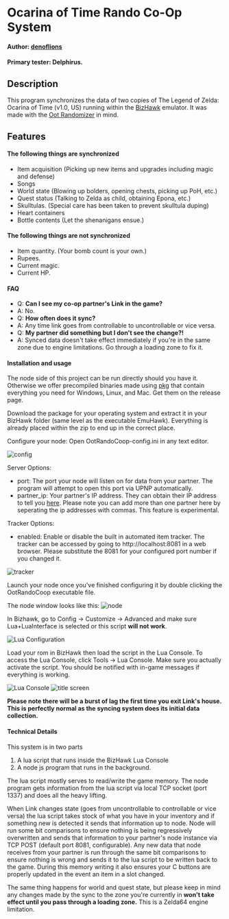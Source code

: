 # Ocarina of Time Rando Co-Op System
#### Author: [denoflions](https://www.twitch.tv/scrollforinitiative "denoflions")
#### Primary tester: Delphirus.

## Description
This program synchronizes the data of two copies of The Legend of Zelda: Ocarina of Time (v1.0, US) running within the [BizHawk](https://github.com/TASVideos/BizHawk "BizHawk") emulator. It was made with the [Oot Randomizer](https://github.com/AmazingAmpharos/OoT-Randomizer "Oot Randomizer") in mind.

## Features
#### The following things are synchronized
- Item acquisition (Picking up new items and upgrades including magic and defense)
- Songs
- World state (Blowing up bolders, opening chests, picking up PoH, etc.)
- Quest status (Talking to Zelda as child, obtaining Epona, etc.)
- Skulltulas. (Special care has been taken to prevent skulltula duping)
- Heart containers
- Bottle contents (Let the shenanigans ensue.)

#### The following things are **not** synchronized
- Item quantity. (Your bomb count is your own.)
- Rupees.
- Current magic.
- Current HP.
#### FAQ
- Q: **Can I see my co-op partner's Link in the game?**
- A: No.
- Q: **How often does it sync?**
- A: Any time link goes from controllable to uncontrollable or vice versa.
- Q: **My partner did something but I don't see the change?!**
- A: Synced data doesn't take effect immediately if you're in the same zone due to engine limitations. Go through a loading zone to fix it.

#### Installation and usage
The node side of this project can be run directly should you have it. Otherwise we offer precompiled binaries made using [pkg](https://github.com/zeit/pkg "pkg") that contain everything you need for Windows, Linux, and Mac. Get them on the release page.

Download the package for your operating system and extract it in your BizHawk folder (same level as the executable EmuHawk). Everything is already placed within the zip to end up in the correct place.

Configure your node: Open OotRandoCoop-config.ini in any text editor.

![config](https://i.imgur.com/KAJD186.png "config")

Server Options:
- port: The port your node will listen on for data from your partner. The program will attempt to open this port via UPNP automatically.
- partner_ip: Your partner's IP address. They can obtain their IP address to tell you [here](https://www.whatismyip.com/ "here"). Please note you can add more than one partner here by seperating the ip addresses with commas. This feature is experimental.

Tracker Options:
- enabled: Enable or disable the built in automated item tracker. The tracker can be accessed by going to http://localhost:8081 in a web browser. Please substitute the 8081 for your configured port number if you changed it.

![tracker](https://i.imgur.com/LTvTKhm.png)

Launch your node once you've finished configuring it by double clicking the OotRandoCoop executable file.

The node window looks like this:
![node](https://i.imgur.com/iDK2FVs.png "node")

In Bizhawk, go to Config -> Customize -> Advanced and make sure Lua+LuaInterface is selected or this script **will not work**.

![Lua Configuration](https://i.imgur.com/izrsT5A.png "Lua Configuration")

Load your rom in BizHawk then load the script in the Lua Console. To access the Lua Console, click Tools -> Lua Console. Make sure you actually activate the script. You should be notified with in-game messages if everything is working.

![Lua Console](https://i.imgur.com/eLC0R0l.png "Lua Console")
![title screen](https://i.imgur.com/9pCU2yv.png "title screen")

**Please note there will be a burst of lag the first time you exit Link's house. This is perfectly normal as the syncing system does its initial data collection.**

#### Technical Details
This system is in two parts
1. A lua script that runs inside the BizHawk Lua Console
2. A node js program that runs in the background.

The lua script mostly serves to read/write the game memory. The node program gets information from the lua script via local TCP socket (port 1337) and does all the heavy lifting.

When Link changes state (goes from uncontrollable to controllable or vice versa) the lua script takes stock of what you have in your inventory and if something new is detected it sends that information up to node. Node will run some bit comparisons to ensure nothing is being regressively overwritten and sends that information to your partner's node instance via TCP POST (default port 8081, configurable). Any new data that node receives from your partner is run through the same bit comparisons to ensure nothing is wrong and sends it to the lua script to be written back to the game. During this memory writing it also ensures your C buttons are properly updated in the event an item in a slot changed.

The same thing happens for world and quest state, but please keep in mind any changes made by the sync to the zone you're currently in **won't take effect until you pass through a loading zone.** This is a Zelda64 engine limitation.

